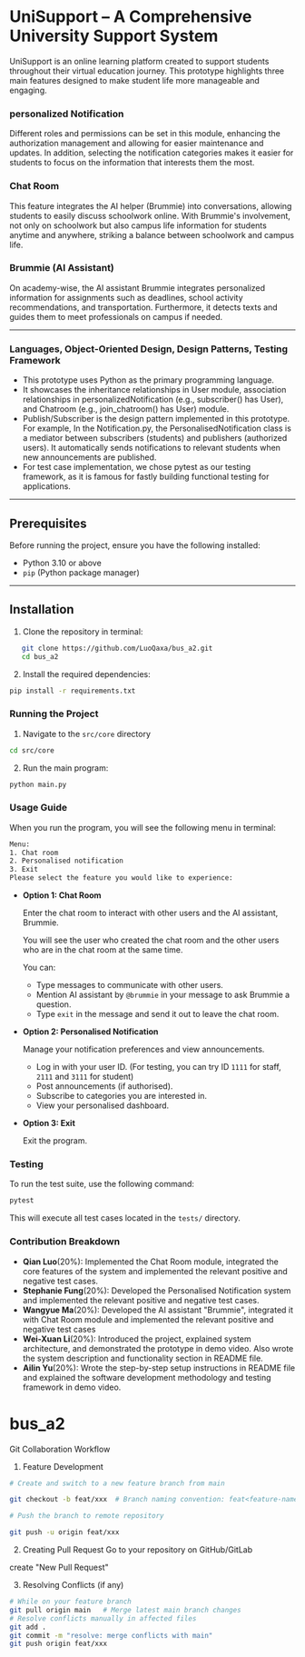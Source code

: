 # UniSupport – A Comprehensive University Support System

UniSupport is an online learning platform created to support students throughout their virtual education journey. This prototype highlights three main features designed to make student life more manageable and engaging.

### personalized Notification

Different roles and permissions can be set in this module, enhancing the authorization management and allowing for easier maintenance and updates. In addition, selecting the notification categories makes it easier for students to focus on the information that interests them the most.

### Chat Room

This feature integrates the AI helper (Brummie) into conversations, allowing students to easily discuss schoolwork online. With Brummie's involvement, not only on schoolwork but also campus life information for students anytime and anywhere, striking a balance between schoolwork and campus life.

### Brummie (AI Assistant)

On academy-wise, the AI assistant Brummie integrates personalized information for assignments such as deadlines, school activity recommendations, and transportation. Furthermore, it detects texts and guides them to meet professionals on campus if needed.

---

### Languages, Object-Oriented Design, Design Patterns, Testing Framework

- This prototype uses Python as the primary programming language.
- It showcases the inheritance relationships in User module, association relationships in personalizedNotification (e.g., subscriber() has User), and Chatroom (e.g., join_chatroom() has User) module.
- Publish/Subscriber is the design pattern implemented in this prototype. For example, In the Notification.py, the PersonalisedNotification class is a mediator between subscribers (students) and publishers (authorized users). It automatically sends notifications to relevant students when new announcements are published.
- For test case implementation, we chose pytest as our testing framework, as it is famous for fastly building functional testing for applications.

---

## Prerequisites

Before running the project, ensure you have the following installed:

- Python 3.10 or above
- `pip` (Python package manager)

---

## Installation

1. Clone the repository in terminal:
```bash
   git clone https://github.com/LuoQaxa/bus_a2.git
   cd bus_a2
 ```

2. Install the required dependencies:

```bash
pip install -r requirements.txt
```

### Running the Project

1. Navigate to the `src/core` directory

```bash
cd src/core
```

2. Run the main program:

```bash
python main.py
```

### Usage Guide

When you run the program, you will see the following menu in terminal:

```bash
Menu:
1. Chat room
2. Personalised notification
3. Exit
Please select the feature you would like to experience:
```

- **Option 1: Chat Room**

  Enter the chat room to interact with other users and the AI assistant, Brummie.

  You will see the user who created the chat room and the other users who are in the chat room at the same time.

  You can:

  - Type messages to communicate with other users.
  - Mention AI assistant by `@brummie` in your message to ask Brummie a question.
  - Type `exit` in the message and send it out to leave the chat room.

- **Option 2: Personalised Notification**

  Manage your notification preferences and view announcements.

  - Log in with your user ID. (For testing, you can try ID `1111` for staff, `2111` and `3111` for student)
  - Post announcements (if authorised).
  - Subscribe to categories you are interested in.
  - View your personalised dashboard.

- **Option 3: Exit**

  Exit the program.

### Testing

To run the test suite, use the following command:

```bash
pytest
```

This will execute all test cases located in the `tests/` directory.

### Contribution Breakdown

- **Qian Luo**(20%): Implemented the Chat Room module, integrated the core features of the system and implemented the relevant positive and negative test cases.
- **Stephanie Fung**(20%): Developed the Personalised Notification system and implemented the relevant positive and negative test cases.
- **Wangyue Ma**(20%): Developed the AI assistant "Brummie", integrated it with Chat Room module and implemented the relevant positive and negative test cases
- **Wei-Xuan Li**(20%): Introduced the project, explained system architecture, and demonstrated the prototype in demo video. Also wrote the system description and functionality section in README file.
- **Ailin Yu**(20%): Wrote the step-by-step setup instructions in README file and explained the software development methodology and testing framework in demo video.


# bus_a2

Git Collaboration Workflow

1. Feature Development

```bash
# Create and switch to a new feature branch from main

git checkout -b feat/xxx  # Branch naming convention: feat<feature-name>

# Push the branch to remote repository

git push -u origin feat/xxx
```

2. Creating Pull Request
   Go to your repository on GitHub/GitLab

create "New Pull Request"

3. Resolving Conflicts (if any)

```bash
# While on your feature branch
git pull origin main   # Merge latest main branch changes
# Resolve conflicts manually in affected files
git add .
git commit -m "resolve: merge conflicts with main"
git push origin feat/xxx
```
